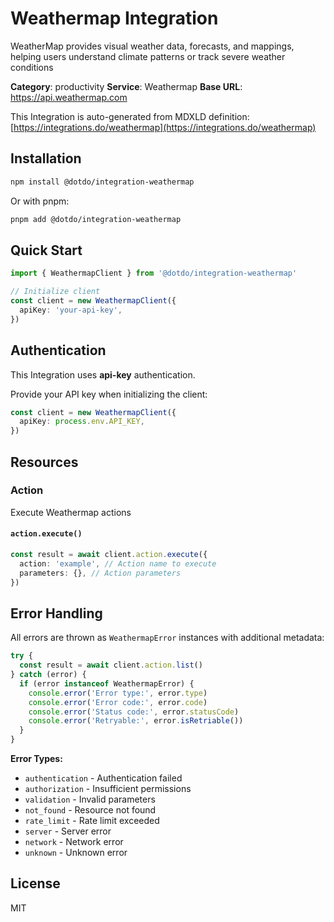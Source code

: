 # Weathermap Integration

WeatherMap provides visual weather data, forecasts, and mappings, helping users understand climate patterns or track severe weather conditions

**Category**: productivity
**Service**: Weathermap
**Base URL**: https://api.weathermap.com

This Integration is auto-generated from MDXLD definition: [https://integrations.do/weathermap](https://integrations.do/weathermap)

## Installation

```bash
npm install @dotdo/integration-weathermap
```

Or with pnpm:

```bash
pnpm add @dotdo/integration-weathermap
```

## Quick Start

```typescript
import { WeathermapClient } from '@dotdo/integration-weathermap'

// Initialize client
const client = new WeathermapClient({
  apiKey: 'your-api-key',
})
```

## Authentication

This Integration uses **api-key** authentication.

Provide your API key when initializing the client:

```typescript
const client = new WeathermapClient({
  apiKey: process.env.API_KEY,
})
```

## Resources

### Action

Execute Weathermap actions

#### `action.execute()`

```typescript
const result = await client.action.execute({
  action: 'example', // Action name to execute
  parameters: {}, // Action parameters
})
```

## Error Handling

All errors are thrown as `WeathermapError` instances with additional metadata:

```typescript
try {
  const result = await client.action.list()
} catch (error) {
  if (error instanceof WeathermapError) {
    console.error('Error type:', error.type)
    console.error('Error code:', error.code)
    console.error('Status code:', error.statusCode)
    console.error('Retryable:', error.isRetriable())
  }
}
```

**Error Types:**

- `authentication` - Authentication failed
- `authorization` - Insufficient permissions
- `validation` - Invalid parameters
- `not_found` - Resource not found
- `rate_limit` - Rate limit exceeded
- `server` - Server error
- `network` - Network error
- `unknown` - Unknown error

## License

MIT
